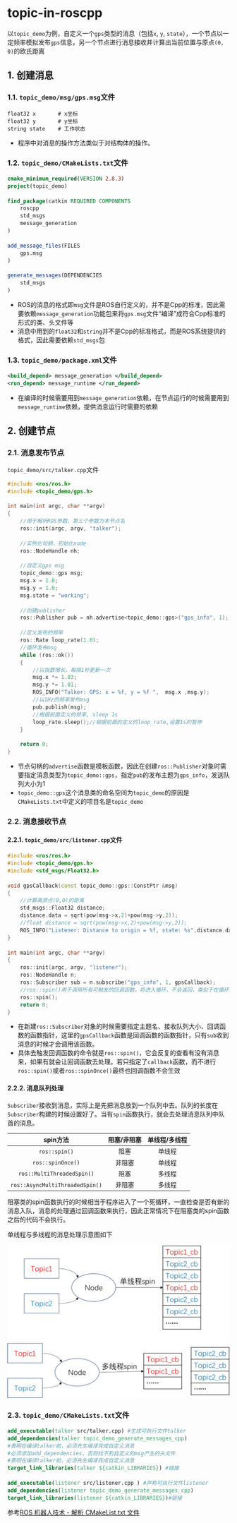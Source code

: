 # topic-in-roscpp

以`topic_demo`为例，自定义一个`gps`类型的消息（包括`x`, `y`, `state`），一个节点以一定频率模拟发布`gps`信息，另一个节点进行消息接收并计算出当前位置与原点`(0, 0)`的欧氏距离

## 1. 创建消息

### 1.1. `topic_demo/msg/gps.msg`文件

```text
float32 x       # x坐标
float32 y       # y坐标
string state    # 工作状态
```

- 程序中对消息的操作方法类似于对结构体的操作。

### 1.2. `topic_demo/CMakeLists.txt`文件

```cmake
cmake_minimum_required(VERSION 2.8.3)
project(topic_demo)

find_package(catkin REQUIRED COMPONENTS
    roscpp
    std_msgs
    message_generation
)

add_message_files(FILES
    gps.msg
)

generate_messages(DEPENDENCIES
    std_msgs
)
```

- ROS的消息的格式即`msg`文件是ROS自行定义的，并不是Cpp的标准，因此需要依赖`message_generation`功能包来将`gps.msg`文件“编译”成符合Cpp标准的形式的类、头文件等
- 消息中用到的`float32`和`string`并不是Cpp的标准格式，而是ROS系统提供的格式，因此需要依赖`std_msgs`包

### 1.3. `topic_demo/package.xml`文件

```xml
<build_depend> message_generation </build_depend>
<run_depend> message_runtime </run_depend>
```

- 在编译的时候需要用到`message_generation`依赖，在节点运行的时候需要用到`message_runtime`依赖，提供消息运行时需要的依赖

## 2. 创建节点

### 2.1. 消息发布节点

`topic_demo/src/talker.cpp`文件

```cpp
#include <ros/ros.h>
#include <topic_demo/gps.h>

int main(int argc, char **argv)
{
    //用于解析ROS参数，第三个参数为本节点名
    ros::init(argc, argv, "talker");

    //实例化句柄，初始化node
    ros::NodeHandle nh;

    //自定义gps msg
    topic_demo::gps msg;
    msg.x = 1.0;
    msg.y = 1.0;
    msg.state = "working";

    //创建publisher
    ros::Publisher pub = nh.advertise<topic_demo::gps>("gps_info", 1);

    //定义发布的频率 
    ros::Rate loop_rate(1.0);
    //循环发布msg
    while (ros::ok())
    {
        //以指数增长，每隔1秒更新一次
        msg.x *= 1.03;
        msg.y *= 1.01;
        ROS_INFO("Talker: GPS: x = %f, y = %f ",  msg.x ,msg.y);
        //以1Hz的频率发布msg
        pub.publish(msg);
        //根据前面定义的频率, sleep 1s
        loop_rate.sleep();//根据前面的定义的loop_rate,设置1s的暂停
    }

    return 0;
} 
```

- 节点句柄的`advertise`函数是模板函数，因此在创建`ros::Publisher`对象时需要指定消息类型为`topic_demo::gps`，指定`pub`的发布主题为`gps_info`，发送队列大小为1
- `topic_demo::gps`这个消息类的命名空间为`topic_demo`的原因是`CMakeLists.txt`中定义的项目名是`topic_demo`

### 2.2. 消息接收节点

#### 2.2.1. `topic_demo/src/listener.cpp`文件

```cpp
#include <ros/ros.h>
#include <topic_demo/gps.h>
#include <std_msgs/Float32.h>

void gpsCallback(const topic_demo::gps::ConstPtr &msg)
{  
    //计算离原点(0,0)的距离
    std_msgs::Float32 distance;
    distance.data = sqrt(pow(msg->x,2)+pow(msg->y,2));
    //float distance = sqrt(pow(msg->x,2)+pow(msg->y,2));
    ROS_INFO("Listener: Distance to origin = %f, state: %s",distance.data,msg->state.c_str());
}

int main(int argc, char **argv)
{
    ros::init(argc, argv, "listener");
    ros::NodeHandle n;
    ros::Subscriber sub = n.subscribe("gps_info", 1, gpsCallback);
    //ros::spin()用于调用所有可触发的回调函数。将进入循环，不会返回，类似于在循环里反复调用ros::spinOnce()。
    ros::spin(); 
    return 0;
}
```

- 在新建`ros::Subscriber`对象的时候需要指定主题名、接收队列大小、回调函数的函数指针，这里的`gpsCallback`函数是回调函数的函数指针，只有`sub`收到消息的时候才会调用该函数。
- 具体去触发回调函数的命令就是`ros::spin()`，它会反复的查看有没有消息来，如果有就会让回调函数去处理。若只指定了`callback`函数，而不进行`ros::spin()`或者`ros::spinOnce()`最终也回调函数不会生效

#### 2.2.2. 消息队列处理

`Subscriber`接收到消息，实际上是先把消息放到一个队列中去。队列的长度在`Subscriber`构建的时候设置好了。当有`spin`函数执行，就会去处理消息队列中队首的消息。

| spin方法| 阻塞/非阻塞 | 单线程/多线程 |
| :---: | :---: | :---: |
| `ros::spin()` | 阻塞 | 单线程 |
| `ros::spinOnce()` | 非阻塞 | 单线程 |
| `ros::MultiThreadedSpin()` | 阻塞 | 多线程 |
| `ros::AsyncMultiThreadedSpin()` | 非阻塞 | 多线程 |

阻塞类的spin函数执行的时候相当于程序进入了一个死循环，一直检查是否有新的消息入队，消息的处理通过回调函数来执行，因此正常情况下在阻塞类的spin函数之后的代码不会执行。

单线程与多线程的消息处理示意图如下

![single-multi-spin.png](./imgs/single-multi-spin.jpg)

### 2.3. `topic_demo/CMakeLists.txt`文件

```cmake
add_executable(talker src/talker.cpp) #生成可执行文件talker
add_dependencies(talker topic_demo_generate_messages_cpp)
#表明在编译talker前，必须先生编译完成自定义消息
#必须添加add_dependencies，否则找不到自定义的msg产生的头文件
#表明在编译talker前，必须先生编译完成自定义消息
target_link_libraries(talker ${catkin_LIBRARIES}) #链接

add_executable(listener src/listener.cpp ) #声称可执行文件listener
add_dependencies(listener topic_demo_generate_messages_cpp)
target_link_libraries(listener ${catkin_LIBRARIES})#链接
```

参考[ROS 机器人技术 - 解析 CMakeList.txt 文件](https://dlonng.com/posts/ros-cmakelist)

